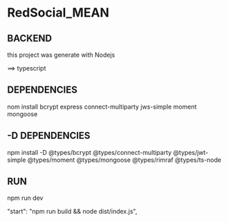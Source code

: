 # RedSocial_MEAN

## BACKEND 
this project was generate with Nodejs 

==> typescript

## DEPENDENCIES
nom install bcrypt express connect-multiparty jws-simple moment mongoose

## -D DEPENDENCIES
npm install -D @types/bcrypt @types/connect-multiparty @types/jwt-simple @types/moment @types/mongoose @types/rimraf @types/ts-node

## RUN 
npm run dev

"start": "npm run build && node dist/index.js",
